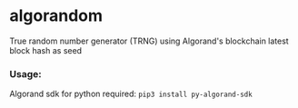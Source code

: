 # algorandom
True random number generator (TRNG) using Algorand's blockchain latest block hash as seed

### Usage:
Algorand sdk for python required: `pip3 install py-algorand-sdk`
